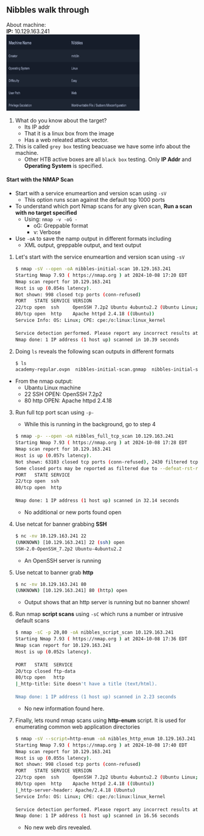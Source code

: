 <style>
    img{
        width:350px;
        height:200px;
    }
</style>

## Nibbles walk through
About machine:<br>
**IP:** 10.129.163.241<br>
<img src="image-2.png">

1. What do you know about the target?
    - Its IP addr
    - That it is a linux box from the image
    - Has a web releated attack vector.
2. This is called `grey box` testing beacuase we have some info about the machine.
    - Other HTB active boxes are all `black box` testing. Only **IP Addr** and **Operating System** is specified.

#### Start with the NMAP Scan
- Start with a service enumeartion and version scan using `-sV`
    - This option runs scan against the default top 1000 ports
- To understand which port Nmap scans for any given scan, **Run a scan with no target specified**
    - Using: `nmap -v -oG -`
        - oG: Greppable format
        - v: Verbose<br>
- Use `-oA` to save the namp output in different formats including
    - XML output, greppable output, and text output
1. Let's start with the service enumeartion and version scan using `-sV`
    ```sh
    $ nmap -sV --open -oA nibbles-initial-scan 10.129.163.241
    Starting Nmap 7.93 ( https://nmap.org ) at 2024-10-08 17:20 EDT
    Nmap scan report for 10.129.163.241
    Host is up (0.054s latency).
    Not shown: 998 closed tcp ports (conn-refused)
    PORT   STATE SERVICE VERSION
    22/tcp open  ssh     OpenSSH 7.2p2 Ubuntu 4ubuntu2.2 (Ubuntu Linux; protocol 2.0)
    80/tcp open  http    Apache httpd 2.4.18 ((Ubuntu))
    Service Info: OS: Linux; CPE: cpe:/o:linux:linux_kernel

    Service detection performed. Please report any incorrect results at https://nmap.org/submit/ .
    Nmap done: 1 IP address (1 host up) scanned in 10.39 seconds
    ```
2. Doing `ls` reveals the following scan outputs in different formats
    ```sh
    $ ls
    academy-regular.ovpn  nibbles-initial-scan.gnmap  nibbles-initial-scan.nmap  nibbles-initial-scan.xml
    ```
- From the nmap output:
    - Ubantu Linux machine
    - 22 SSH OPEN: OpenSSH 7.2p2
    - 80 http OPEN: Apache httpd 2.4.18
3. Run full tcp port scan using `-p-`
    - While this is running in the background, go to step 4
    ```sh
    $ nmap -p- --open -oA nibbles_full_tcp_scan 10.129.163.241
    Starting Nmap 7.93 ( https://nmap.org ) at 2024-10-08 17:28 EDT
    Nmap scan report for 10.129.163.241
    Host is up (0.057s latency).
    Not shown: 63103 closed tcp ports (conn-refused), 2430 filtered tcp ports (no-response)
    Some closed ports may be reported as filtered due to --defeat-rst-ratelimit
    PORT   STATE SERVICE
    22/tcp open  ssh
    80/tcp open  http

    Nmap done: 1 IP address (1 host up) scanned in 32.14 seconds
    ```
    - No additional or new ports found open

4. Use netcat for banner grabbing **SSH**
    ```sh
    $ nc -nv 10.129.163.241 22               
    (UNKNOWN) [10.129.163.241] 22 (ssh) open
    SSH-2.0-OpenSSH_7.2p2 Ubuntu-4ubuntu2.2
    ```
    - An OpenSSH server is running
5. Use netcat to banner grab **http**
    ```sh
    $ nc -nv 10.129.163.241 80
    (UNKNOWN) [10.129.163.241] 80 (http) open
    ```
    - Output shows that an http server is running but no banner shown!

6. Run nmap **script scans** using `-sC` which runs a number or intrusive default scans
    ```sh
    $ nmap -sC -p 20,80 -oA nibbles_script_scan 10.129.163.241
    Starting Nmap 7.93 ( https://nmap.org ) at 2024-10-08 17:36 EDT
    Nmap scan report for 10.129.163.241
    Host is up (0.052s latency).

    PORT   STATE  SERVICE
    20/tcp closed ftp-data
    80/tcp open   http
    |_http-title: Site doesn't have a title (text/html).

    Nmap done: 1 IP address (1 host up) scanned in 2.23 seconds
    ```
    - No new information found here.
7. Finally, lets round nmap scans using **http-enum** script. It is used for enumerating common web application directories
    ```sh
    $ nmap -sV --script=http-enum -oA nibbles_http_enum 10.129.163.241
    Starting Nmap 7.93 ( https://nmap.org ) at 2024-10-08 17:40 EDT
    Nmap scan report for 10.129.163.241
    Host is up (0.055s latency).
    Not shown: 998 closed tcp ports (conn-refused)
    PORT   STATE SERVICE VERSION
    22/tcp open  ssh     OpenSSH 7.2p2 Ubuntu 4ubuntu2.2 (Ubuntu Linux; protocol 2.0)
    80/tcp open  http    Apache httpd 2.4.18 ((Ubuntu))
    |_http-server-header: Apache/2.4.18 (Ubuntu)
    Service Info: OS: Linux; CPE: cpe:/o:linux:linux_kernel

    Service detection performed. Please report any incorrect results at https://nmap.org/submit/ .
    Nmap done: 1 IP address (1 host up) scanned in 16.56 seconds
    ```
    - No new web dirs revealed.
    